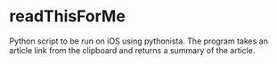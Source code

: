 # readThisForMe
Python script to be run on iOS using pythonista. The program takes an article link from the clipboard and returns a summary of the article.
